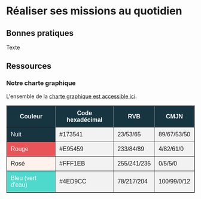 <link rel="stylesheet" href="_static/style.css">

# Réaliser ses missions au quotidien

## Bonnes pratiques

Texte

## Ressources

### Notre charte graphique

<div class="hint">
L'ensemble de la <a href="docs/source/public/Charte_graphique_datactivist.pdf">charte graphique est accessible ici</a>.
</div>

<table border="1" style="background-color: #f2f2f2; border-collapse: collapse; font-family: Arial, sans-serif;">
  <thead>
    <tr>
      <th style="background-color: #173541; color: #ffffff; padding: 10px;">Couleur</th>
      <th style="background-color: #173541; color: #ffffff; padding: 10px;">Code hexadécimal</th>
      <th style="background-color: #173541; color: #ffffff; padding: 10px;">RVB</th>
      <th style="background-color: #173541; color: #ffffff; padding: 10px;">CMJN</th>
    </tr>
  </thead>
  <tbody>
    <tr>
      <td style="background-color: #173541; color: #ffffff; padding: 10px;">Nuit</td>
      <td style="background-color: #f2f2f2; padding: 10px;">#173541</td>
      <td style="background-color: #f2f2f2; padding: 10px;">23/53/65</td>
      <td style="background-color: #f2f2f2; padding: 10px;">89/67/53/50</td>
    </tr>
    <tr>
      <td style="background-color: #E95459; color: #ffffff; padding: 10px;">Rouge</td>
      <td style="background-color: #f2f2f2; padding: 10px;">#E95459</td>
      <td style="background-color: #f2f2f2; padding: 10px;">233/84/89</td>
      <td style="background-color: #f2f2f2; padding: 10px;">4/82/61/0</td>
    </tr>
    <tr>
      <td style="background-color: #FFF1EB; padding: 10px;">Rosé</td>
      <td style="background-color: #f2f2f2; padding: 10px;">#FFF1EB</td>
      <td style="background-color: #f2f2f2; padding: 10px;">255/241/235</td>
      <td style="background-color: #f2f2f2; padding: 10px;">0/5/5/0</td>
    </tr>
    <tr>
      <td style="background-color: #4ED9CC; color: #ffffff; padding: 10px;">Bleu (vert d'eau)</td>
      <td style="background-color: #f2f2f2; padding: 10px;">#4ED9CC</td>
      <td style="background-color: #f2f2f2; padding: 10px;">78/217/204</td>
      <td style="background-color: #f2f2f2; padding: 10px;">100/99/0/12</td>
    </tr>
  </tbody>
</table>

</table>


